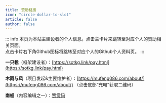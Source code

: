 ```yaml
---
title: 赞助链接
icon: "circle-dollar-to-slot"
article: false
author: false
---
```

::: info
本页为本站主建设者的个人信息。点击主卡片来跳转至对应个人的赞助相关页面。<br/>
点击卡片右下角Github图标将跳转至对应个人的Github个人资料页。
:::

**一只鬆**（框架建设者）：[https://sotkg.link/pay.html](https://sotkg.link/pay.html)

**木雨与风**（项目发起&主要维护者）：[https://mufeng086.com/about/](https://mufeng086.com/about/) （点击底部“充电”获取二维码）

**南栀**（内容编辑之一）：[赞赏码](https://bu.dusays.com/2024/02/06/65c1af9c58d56.png) 
